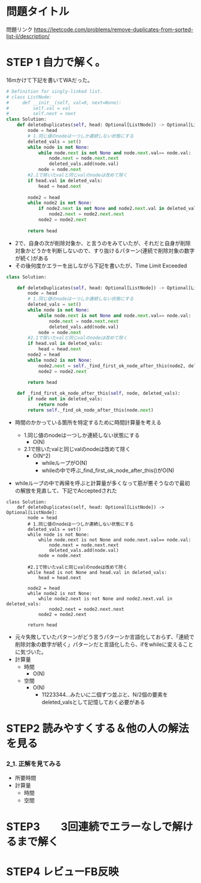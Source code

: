 # 問題タイトル
問題リンク
https://leetcode.com/problems/remove-duplicates-from-sorted-list-ii/description/


# STEP 1 自力で解く。

16mかけて下記を書いてWAだった。
```py
# Definition for singly-linked list.
# class ListNode:
#     def __init__(self, val=0, next=None):
#         self.val = val
#         self.next = next
class Solution:
    def deleteDuplicates(self, head: Optional[ListNode]) -> Optional[ListNode]:
        node = head
        # 1.同じ値のnodeは一つしか連続しない状態にする
        deleted_vals = set()
        while node is not None:
            while node.next is not None and node.next.val== node.val:
                node.next = node.next.next
                deleted_vals.add(node.val)
            node = node.next
        #2.1で除いたvalと同じvalのnodeは改めて除く
        if head.val in deleted_vals:
            head = head.next
        
        node2 = head
        while node2 is not None:
            if node2.next is not None and node2.next.val in deleted_vals:
                node2.next = node2.next.next
            node2 = node2.next
        
        return head
```
- 2で、自身の次が削除対象か、と言うのをみていたが、それだと自身が削除対象かどうかを判断しないので、すり抜けるパターン(連続で削除対象の数字が続く)がある
- その後何度かエラーを出しながら下記を書いたが、Time Limit Exceeded
```py
class Solution:

    def deleteDuplicates(self, head: Optional[ListNode]) -> Optional[ListNode]:
        node = head
        # 1.同じ値のnodeは一つしか連続しない状態にする
        deleted_vals = set()
        while node is not None:
            while node.next is not None and node.next.val== node.val:
                node.next = node.next.next
                deleted_vals.add(node.val)
            node = node.next
        #2.1で除いたvalと同じvalのnodeは改めて除く
        if head.val in deleted_vals:
            head = head.next
        node2 = head
        while node2 is not None:
            node2.next = self._find_first_ok_node_after_this(node2, deleted_vals)
            node2 = node2.next
        
        return head

    def _find_first_ok_node_after_this(self, node, deleted_vals):
        if node not in deleted_vals: 
            return node
        return self._find_ok_node_after_this(node.next)

```
- 時間のかかっている箇所を特定するために時間計算量を考える
    -  1.同じ値のnodeは一つしか連続しない状態にする
        - O(N)
    - 2.1で除いたvalと同じvalのnodeは改めて除く
        - O(N^2)
            - whileループがO(N)
            - whileの中で呼ぶ_find_first_ok_node_after_this()がO(N)

- whileループの中で再帰を呼ぶと計算量が多くなって筋が悪そうなので最初の解放を見直して、下記でAcceptedされた
```
class Solution:
    def deleteDuplicates(self, head: Optional[ListNode]) -> Optional[ListNode]:
        node = head
        # 1.同じ値のnodeは一つしか連続しない状態にする
        deleted_vals = set()
        while node is not None:
            while node.next is not None and node.next.val== node.val:
                node.next = node.next.next
                deleted_vals.add(node.val)
            node = node.next

        #2.1で除いたvalと同じvalのnodeは改めて除く
        while head is not None and head.val in deleted_vals:
            head = head.next
        
        node2 = head
        while node2 is not None:
            while node2.next is not None and node2.next.val in deleted_vals:
                node2.next = node2.next.next
            node2 = node2.next
        
        return head

```
- 元々失敗していたパターンがどう言うパターンか言語化しておらず、「連続で削除対象の数字が続く」パターンだと言語化したら、ifをwhileに変えることに気づいた。
- 計算量
    - 時間
        - O(N)
    - 空間
        - O(N)
            - 11223344...みたいに二個ずつ並ぶと、N/2個の要素をdeleted_valsとして記憶しておく必要がある

# STEP2 読みやすくする＆他の人の解法を見る
### 2_1.  正解を見てみる
- 所要時間　
- 計算量
    - 時間
    - 空間

# STEP3　　3回連続でエラーなしで解けるまで解く

# STEP4 レビューFB反映